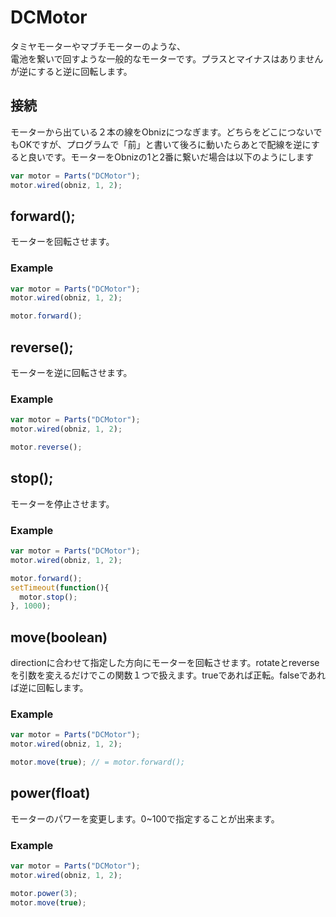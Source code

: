 # DCMotor
タミヤモーターやマブチモーターのような、<br>電池を繋いで回すような一般的なモーターです。プラスとマイナスはありませんが逆にすると逆に回転します。

## 接続
モーターから出ている２本の線をObnizにつなぎます。どちらをどこにつないでもOKですが、プログラムで「前」と書いて後ろに動いたらあとで配線を逆にすると良いです。モーターをObnizの1と2番に繋いだ場合は以下のようにします
```javascript
var motor = Parts("DCMotor");
motor.wired(obniz, 1, 2);
```
## forward();
モーターを回転させます。

### Example
```javascript
var motor = Parts("DCMotor");
motor.wired(obniz, 1, 2);

motor.forward();
```
## reverse();
モーターを逆に回転させます。
### Example
```javascript
var motor = Parts("DCMotor");
motor.wired(obniz, 1, 2);

motor.reverse();
```
## stop();
モーターを停止させます。
### Example
```javascript
var motor = Parts("DCMotor");
motor.wired(obniz, 1, 2);

motor.forward();
setTimeout(function(){
  motor.stop();
}, 1000);
```
## move(boolean)
directionに合わせて指定した方向にモーターを回転させます。rotateとreverseを引数を変えるだけでこの関数１つで扱えます。trueであれば正転。falseであれば逆に回転します。
### Example
```javascript
var motor = Parts("DCMotor");
motor.wired(obniz, 1, 2);

motor.move(true); // = motor.forward();
```
## power(float)
モーターのパワーを変更します。0~100で指定することが出来ます。
### Example
```javascript
var motor = Parts("DCMotor");
motor.wired(obniz, 1, 2);

motor.power(3);
motor.move(true);
```